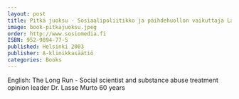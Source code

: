 ```yaml
---
layout: post
title: Pitkä juoksu - Sosiaalipoliitikko ja päihdehuollon vaikuttaja Lasse Murto 60 vuotta
image: book-pitkajuoksu.jpeg
order: http://www.sosiomedia.fi
ISBN: 952-9894-77-5
published: Helsinki 2003
publisher: A-klinikkasäätiö
categories: Books
---
```


English:
The Long Run - Social scientist and substance abuse treatment opinion leader Dr. Lasse Murto 60 years

